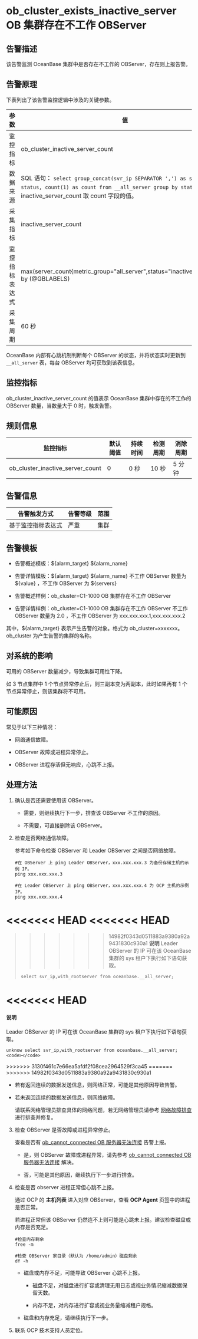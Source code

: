 # ob_cluster_exists_inactive_server OB 集群存在不工作 OBServer

## 告警描述

该告警监测 OceanBase 集群中是否存在不工作的 OBServer，存在则上报告警。

## 告警原理

下表列出了该告警监控逻辑中涉及的关键参数。

|   参数    |                                                                                                                       值                                                                                                                       |
|---------|-----------------------------------------------------------------------------------------------------------------------------------------------------------------------------------------------------------------------------------------------|
| 监控指标    | ob_cluster_inactive_server_count                                                                                                                                                                                                              |
| 数据来源    | SQL 语句： ```select group_concat(svr_ip SEPARATOR ',') as servers, status, count(1) as count from __all_server group by status;```  **说明**  inactive_server_count 取 count 字段的值。 |
| 采集指标    | inactive_server_count                                                                                                                                                                                                                         |
| 监控指标表达式 | max(server_count{metric_group="all_server",status="inactive",@LABELS}) by (@GBLABELS)                                                                                                                                                         |
| 采集周期    | 60 秒                                                                                                                                                                                                                                          |

OceanBase 内部有心跳机制判断每个 OBServer 的状态，并将状态实时更新到 `__all_server` 表，每台 OBServer 均可获取到该表信息。

## 监控指标

ob_cluster_inactive_server_count 的值表示 OceanBase 集群中存在的不工作的 OBServer 数量，当数量大于 0 时，触发告警。

## 规则信息

|               监控指标               | 默认阈值 | 持续时间 | 检测周期 | 消除周期 |
|----------------------------------|------|------|------|------|
| ob_cluster_inactive_server_count | 0    | 0 秒  | 10 秒 | 5 分钟 |

## 告警信息

|  告警触发方式   | 告警等级 | 范围 |
|-----------|------|----|
| 基于监控指标表达式 | 严重   | 集群 |

## 告警模板

* 告警概述模板：\${alarm_target} ${alarm_name}

* 告警详情模板：\${alarm_target} \${alarm_name} 不工作 OBServer 数量为 \${value} ，不工作 OBServer 为 ${servers}

* 告警概述样例：ob_cluster=C1-1000 OB 集群存在不工作 OBServer

* 告警详情样例：ob_cluster=C1-1000 OB 集群存在不工作 OBServer 不工作 OBServer 数量为 2.0 ，不工作 OBServer 为 xxx.xxx.xxx.1,xxx.xxx.xxx.2

其中，${alarm_target} 表示产生告警的对象。格式为 ob_cluster=xxxxxxx。ob_cluster 为产生告警的集群的名称。

## 对系统的影响

可用的 OBServer 数量减少，导致集群可用性下降。

如 3 节点集群中 1 个节点异常停止后，则三副本变为两副本，此时如果再有 1 个节点异常停止，则该集群将不可用。

## 可能原因

常见于以下三种情况：

* 网络通信故障。

* OBServer 故障或进程异常停止。

* OBServer 进程存活但无响应，心跳不上报。

## 处理方法

1. 确认是否还需要使用该 OBServer。

   * 需要，则继续执行下一步，排查该 OBServer 不工作的原因。

   * 不需要，可直接删除该 OBServer。

2. 检查是否网络通信故障。

   参考如下命令检查 OBServer 和 Leader OBServer 之间是否网络故障。

   ```unknow
   #在 OBServer 上 ping Leader OBServer，xxx.xxx.xxx.3 为备份存储主机的示例 IP。
   ping xxx.xxx.xxx.3
   
   #在 Leader OBServer 上 ping OBServer，xxx.xxx.xxx.4 为 OCP 主机的示例 IP。
   ping xxx.xxx.xxx.4
   ```

<<<<<<< HEAD
<<<<<<< HEAD
=======
>>>>>>> 14982f0343d0511883a9380a92a9431830c930a1
   > **说明**
   >Leader OBServer 的 IP 可在该 OceanBase 集群的 sys 租户下执行如下语句获取。
   >
   >```unknow
   >select svr_ip,with_rootserver from oceanbase.__all_server;
   >```
<<<<<<< HEAD
=======
  <main id="notice" type='explain'>
    <h4>说明</h4>
    <p>Leader OBServer 的 IP 可在该 OceanBase 集群的 sys 租户下执行如下语句获取。</p>
    <p><code></code><code>unknow select svr_ip,with_rootserver from oceanbase.__all_server; &lt;code&gt;&lt;/code&gt;</code></p>
  </main>
>>>>>>> 3130f461c7e66ea5afdf2f08cea2964529f3ca45
=======
>>>>>>> 14982f0343d0511883a9380a92a9431830c930a1

   * 若有返回连续的数据发送信息，则网络正常，可能是其他原因导致告警。

   * 若未返回连续的数据发送信息，则网络故障。

     请联系网络管理员排查具体的网络问题，若无网络管理员请参考 [网络故障排查](../4.alarm-appendix/6.network-troubleshooting.md) 进行排查并修复。

3. 检查 OBServer 是否故障或进程异常停止。

   查看是否有 [ob_cannot_connected OB 服务器无法连接](../2.ob-alert/1.ob_cannot_connected-observer-cannot-be-connected.md) 告警上报。
   * 是，则 OBServer 故障或进程异常，请先参考 [ob_cannot_connected OB 服务器无法连接](../2.ob-alert/1.ob_cannot_connected-observer-cannot-be-connected.md) 解决。

   * 否，可能是其他原因，继续执行下一步进行排查。

4. 检查是否 observer 进程正常但心跳不上报。

   通过 OCP 的 **主机列表** 进入对应 OBServer，查看 **OCP Agent** 页签中的进程是否正常。

   若进程正常但该 OBServer 仍然连不上则可能是心跳未上报。建议检查磁盘或内存是否充足。

   ```unknow
   #检查内存剩余
   free -m
   
   #检查 OBServer 家目录（默认为 /home/admin）磁盘剩余
   df -h
   ```

   * 磁盘或内存不足，可能导致 OBServer 心跳不上报。

     * 磁盘不足，对磁盘进行扩容或清理无用日志或视业务情况缩减数据保留天数。

     * 内存不足，对内存进行扩容或视业务量缩减租户规格。

   * 磁盘和内存充足，请继续执行下一步。

5. 联系 OCP 技术支持人员定位。
